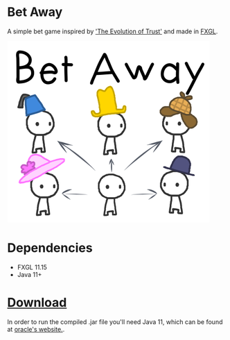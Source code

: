 # Bet Away
A simple bet game inspired by ['The Evolution of Trust'](https://github.com/ncase/trust) and made in [FXGL](https://github.com/AlmasB/FXGL).

<img width="467" alt="" src="https://github.com/Keuxd/Bet-Away/blob/main/src/assets/textures/bet_away.png">

# Dependencies
- FXGL 11.15
- Java 11+

# [Download](https://drive.google.com/file/d/1ugy5oOMeji75GN802fokyfKnsA4uYrS5/view)
In order to run the compiled .jar file you'll need Java 11, which can be found at [oracle's website.](https://www.oracle.com/java/technologies/javase/jdk11-archive-downloads.html).
